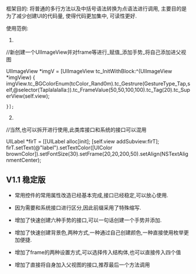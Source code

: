 

框架目的: 将普通的多行方法以及中括号语法转换为点语法进行调用, 主要目的是为了减少创建UI的代码量, 使得代码更加集中, 可读性更好.

使用范例:

1.

//新创建一个UIImageView并对frame等进行_赋值_添加手势_将自己添加进父视图

UIImageView *imgV = [UIImageView tc_InitWithBlock:^(UIImageView *imgView) {
      imgView.tc_BGColorEnum(tcColor_Rand0m).tc_Gestrure(GestureType_Tap,self,@selector(Taplalalalla:)).tc_FrameValue(50,50,100,100).tc_Tag(20).tc_SuperView(self.view);
      
    }];



2.

//当然,也可以拆开进行使用,此类库接口和系统的接口可以混用

UILabel *firT = [[UILabel alloc]init];
[self.view addSubview:firT];
firT.setText(@"label").setTextColor([UIColor brownColor]).setFontSize(30).setFrame(20,20,200,50).setAlign(NSTextAlignmentCenter);

## V1.1 稳定版

- 常用控件的常用属性改造已经基本完成,接口已经稳定,可以放心使用.

- 因为需要和系统接口进行区分,因此前缀采用了特殊缩写.
- 增加了快速创建六种手势的接口,可以一句话创建一个手势并添加.
- 增加了快速创建背景色,两种方式,一种通过自己创建颜色,一种直接使用枚举更加便捷.
- 增加了frame的两种设置方式,可以选择传入结构体,也可以直接传入四个值
- 增加了直接将自身加入父视图的接口,推荐最后一个方法调用









